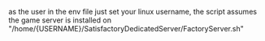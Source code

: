 as the user in the env file just set your linux username, the script assumes the game server is installed on "/home/{USERNAME}/SatisfactoryDedicatedServer/FactoryServer.sh"
